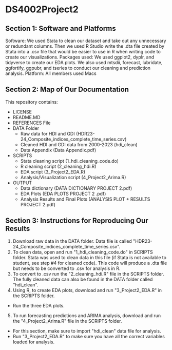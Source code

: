 # DS4002Project2

## Section 1: Software and Platforms
Software: We used Stata to clean our dataset and take out any unnecessary or redundant columns. Then we used R Studio write the .dta file created by Stata into a .csv file that would be easier to use in R when writing code to create our visualizations. 
Packages used: We used ggplot2, dyplr, and tidyverse to create our EDA plots. We also used mtsdii, forecast, lubridate, ggfortify, ggpubr, and tseries to conduct our cleaning and prediction analysis. 
Platform: All members used Macs



## Section 2: Map of Our Documentation 
This repository contains:
* LICENSE
* README.MD
* REFERENCES File
* DATA Folder
  * Raw data for HDI and GDI (HDR23-24_Composite_indices_complete_time_series.csv)
  * Cleaned HDI and GDI data from 2000-2023 (hdi_clean)
  * Data Appendix (Data Appendix.pdf)
* SCRIPTS
  *  Stata cleaning script (1_hdi_cleaning_code.do)
  *  R cleaning script (2_cleaning_hdi.R)
  *  EDA script (3_Project2_EDA.R)
  *  Analysis/Visualization script (4_Project2_Arima.R)
* OUTPUT
  * Data dictionary (DATA DICTIONARY PROJECT 2.pdf)
  * EDA Plots (EDA PLOTS PROJECT 2 .pdf)
  * Analysis Results and Final Plots (ANALYSIS PLOT + RESULTS PROJECT 2.pdf)

## Section 3: Instructions for Reproducing Our Results
1. Download raw data in the DATA folder. Data file is called "HDR23-24_Composite_indices_complete_time_series.csv".
2. To clean data, open and run "1_hdi_cleaning_code.do" in SCRIPTS folder. Stata was used to clean data in this file (if Stata is not available to student, see step #4 for cleaned code). This code will produce a .dta file but needs to be converted to .csv for analysis in R.
3. To convert to .csv run the "2_cleaning_hdi.R" file in the SCRIPTS folder. The fully cleaned data can also be found in the DATA folder called "hdi_clean".
4. Using R, to create EDA plots, download and run "3_Project2_EDA.R" in the SCRIPTS folder.
* Run the three EDA plots.
5. To run forecasting predictions and ARIMA analysis, download and run the "4_Project2_Arima.R" file in the SCRIPTS folder.
* For this section, make sure to import "hdi_clean" data file for analysis.
* Run "3_Project2_EDA.R" to make sure you have all the correct variables loaded for analysis.
